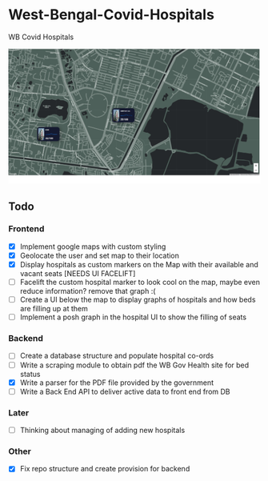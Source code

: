 # West-Bengal-Covid-Hospitals

WB Covid Hospitals

![product image](https://raw.githubusercontent.com/dyingg/West-Bengal-Covid-Hospitals/master/doc/map.jpg?token=ALHZ7DH2Z6PBULDCHYQ4ZWC67UTBE)

## Todo

### Frontend

- [x] Implement google maps with custom styling
- [x] Geolocate the user and set map to their location
- [X] Display hospitals as custom markers on the Map with their available and vacant seats [NEEDS UI FACELIFT]
- [ ] Facelift the custom hospital marker to look cool on the map, maybe even reduce information? remove that graph :(
- [ ] Create a UI below the map to display graphs of hospitals and how beds are filling up at them
- [ ] Implement a posh graph in the hospital UI to show the filling of seats

### Backend

- [ ] Create a database structure and populate hospital co-ords
- [ ] Write a scraping module to obtain pdf the WB Gov Health site for bed status
- [x] Write a parser for the PDF file provided by the government
- [ ] Write a Back End API to deliver active data to front end from DB

### Later

- [ ] Thinking about managing of adding new hospitals

### Other

- [x] Fix repo structure and create provision for backend
